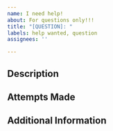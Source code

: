 ```yaml
---
name: I need help!
about: For questions only!!!
title: "[QUESTION]: "
labels: help wanted, question
assignees: ''

---
```


## Description
<!-- Clear and concise description of your question. -->

## Attempts Made
<!-- If you have already attempted to find an answer, describe what you have tried so far. -->

## Additional Information
<!-- Include any additional information or details that may be helpful in answering your question.-->
